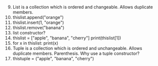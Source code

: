 9.	List is a collection which is ordered and changeable. Allows duplicate members.
10.	thislist.append("orange")
11.	thislist.insert(1, "orange")
12.	thislist.remove("banana")
13.	list constructor?
14.	thislist = ["apple", "banana", "cherry"]
print(thislist[1])
15.	for x in thislist:
  print(x)
16.	Tuple is a collection which is ordered and unchangeable. Allows duplicate members.  Parenthesis.  Why use a tuple constructor? 
17.	thistuple = ("apple", "banana", "cherry")